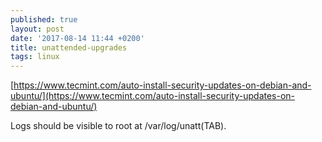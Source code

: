 ```yaml
---
published: true
layout: post
date: '2017-08-14 11:44 +0200'
title: unattended-upgrades
tags: linux
---
```

[https://www.tecmint.com/auto-install-security-updates-on-debian-and-ubuntu/](https://www.tecmint.com/auto-install-security-updates-on-debian-and-ubuntu/)

Logs should be visible to root at /var/log/unatt(TAB).
